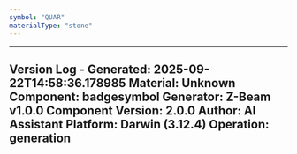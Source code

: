 ```yaml
---
symbol: "QUAR"
materialType: "stone"
---
```


---
Version Log - Generated: 2025-09-22T14:58:36.178985
Material: Unknown
Component: badgesymbol
Generator: Z-Beam v1.0.0
Component Version: 2.0.0
Author: AI Assistant
Platform: Darwin (3.12.4)
Operation: generation
---